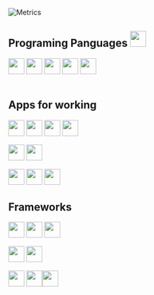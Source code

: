 ![Metrics](https://metrics.lecoq.io/Null-B?template=classic&base.metadata=0&isocalendar=1&languages=1&people=1&followup=1&notable=1&lines=1&isocalendar.duration=half-year&languages.limit=8&languages.sections=most-used&languages.colors=github&languages.threshold=0%25&languages.indepth=false&languages.recent.load=300&languages.recent.days=14&people.limit=24&people.size=28&people.types=followers%2C%20following&people.identicons=false&people.shuffle=false&followup.sections=repositories&notable.repositories=false&config.timezone=Europe%2FSkopje)

<h2> Programing Panguages <img src = "https://media2.giphy.com/media/QssGEmpkyEOhBCb7e1/giphy.gif?cid=ecf05e47a0n3gi1bfqntqmob8g9aid1oyj2wr3ds3mg700bl&rid=giphy.gif" width = 32px> </h2>
<a><img width ='32px' src ='https://raw.githubusercontent.com/rahulbanerjee26/githubAboutMeGenerator/main/icons/python.svg'></a>
<a><img width ='32px' src ='https://raw.githubusercontent.com/rahulbanerjee26/githubAboutMeGenerator/main/icons/html.svg'></a>
<a><img width ='32px' src ='https://raw.githubusercontent.com/rahulbanerjee26/githubAboutMeGenerator/main/icons/css.svg'></a>
<a><img width ='32px' src ='https://icongr.am/devicon/csharp-original.svg?size=128&color=currentColor'></a>
<a><img width ='32px' src ='https://raw.githubusercontent.com/rahulbanerjee26/githubAboutMeGenerator/main/icons/cpp.svg'></a>
</br>
</br>

<h2> Apps for working</h2>
<a><img width ='32px' src ='https://icongr.am/devicon/visualstudio-plain.svg?size=128&color=currentColor'></a>
<a><img width ='32px' src ='https://upload.wikimedia.org/wikipedia/commons/thumb/9/9a/Visual_Studio_Code_1.35_icon.svg/1024px-Visual_Studio_Code_1.35_icon.svg.png'></a>
<a><img width ='32px' src ='https://resources.jetbrains.com/storage/products/rider/img/meta/rider_logo_300x300.png'></a>
<a><img width ='32px' src ='https://resources.jetbrains.com/storage/products/pycharm/img/meta/pycharm_logo_300x300.png'></a>

<a><img width ='32px' src ='https://raw.githubusercontent.com/rahulbanerjee26/githubAboutMeGenerator/main/icons/github.svg'></a>
<a><img width ='32px' src ='https://raw.githubusercontent.com/rahulbanerjee26/githubAboutMeGenerator/main/icons/git.svg'></a>

<a><img width ='32px' src ='https://raw.githubusercontent.com/rahulbanerjee26/githubAboutMeGenerator/main/icons/flutter.svg'></a>
<a><img width ='32px' src ='https://raw.githubusercontent.com/rahulbanerjee26/githubAboutMeGenerator/main/icons/unity.svg'> </a>
<a><img width ='32px' src ='https://raw.githubusercontent.com/rahulbanerjee26/githubAboutMeGenerator/main/icons/xamarin.svg'></a>
</br>

<h2>Frameworks</h2>
<a><img width ='32px' src ='https://raw.githubusercontent.com/rahulbanerjee26/githubAboutMeGenerator/main/icons/dotnet.svg'></a>
<a><img width ='32px' src ='https://upload.wikimedia.org/wikipedia/commons/thumb/e/ee/.NET_Core_Logo.svg/1200px-.NET_Core_Logo.svg.png'></a>
<a><img width ='32px' src ='https://newcastlebeach.org/images/wpf-icon-6.png'></a>

<a><img width ='32px' src ='https://raw.githubusercontent.com/rahulbanerjee26/githubAboutMeGenerator/main/icons/discord.svg'></a>
<a><img width ='32px' src ='https://icongr.am/devicon/heroku-original.svg?size=128&color=currentColor'></a>

<a><img width ='32px' src ='https://raw.githubusercontent.com/rahulbanerjee26/githubAboutMeGenerator/main/icons/pytorch.svg'></a>
<a><img width ='32px' src ='https://raw.githubusercontent.com/rahulbanerjee26/githubAboutMeGenerator/main/icons/tensorflow.svg'></a><a><img width ='32px' src ='https://raw.githubusercontent.com/rahulbanerjee26/githubAboutMeGenerator/main/icons/flask.svg'></a>
